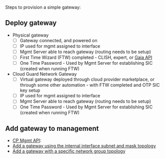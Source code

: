 Steps to provision a simple gateway:

## Deploy gateway
- Physical gateway
    - [ ] Gateway connected, and powered on
    - [ ] IP used for mgmt assigned to interface
    - [ ] Mgmt Server able to reach gateway (routing needs to be setup)
    - [ ] First Time Wizard (FTW) completed - CLISH, expert, or [Gaia API](https://sc1.checkpoint.com/documents/latest/GaiaAPIs/index.html)
    - [ ] One Time Password - Used by Mgmt Server for establishing SIC (created when running FTW)
- Cloud Guard Network Gateway
    - [ ] Virtual gateway deployed through cloud provider marketplace, or through some other automation - with FTW completed and OTP SIC key setup
    - [ ] IP used for mgmt assigned to interface
    - [ ] Mgmt Server able to reach gateway (routing needs to be setup)
    - [ ] One Time Password - Used by Mgmt Server for establishing SIC (created when running FTW)

## Add gateway to management

- [CP Mgmt API](https://sc1.checkpoint.com/documents/latest/APIs/index.html):
- [Add a gateway using the internal interface subnet and mask topology](/examples/simple-gateway/web-services/add-simple-gateway%20with%20interface%20subnet%20and%20mask%20topology%20example.md)
- [Add a gateway with a specific network group topology](/examples/simple-gateway/web-services/APIDEMOGW1%20-%20add-simple-gateway%20with%20network-group%20topology%20example.md)